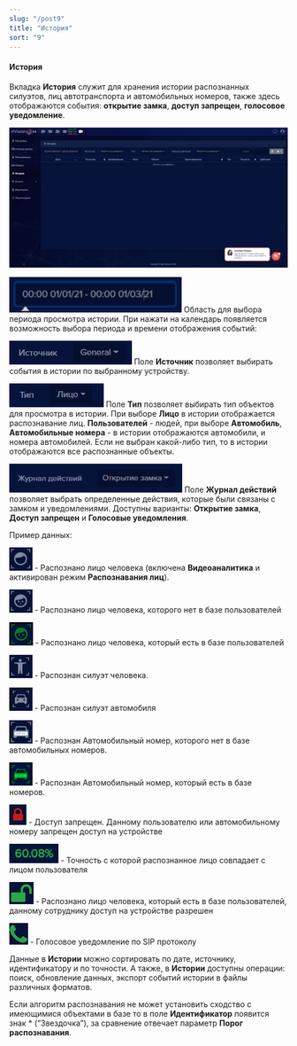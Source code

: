 ```yaml
---
slug: "/post9"
title: "История"
sort: "9"
---
```


#### История
Вкладка **История** служит для хранения истории распознанных силуэтов, лиц автотранспорта и автомобильных номеров, также здесь отображаются события: **открытие замка**, **доступ запрещен**, **голосовое уведомление**.

![](images/Screenshot_154.png)

![](images/Screenshot_120.png) Область для выбора периода просмотра истории. При нажати на календарь появляется возможность выбора периода и времени отображения событий:

![](images/Screenshot_119.png) Поле **Источник** позволяет выбирать события в истории по выбранному устройству.

![](images/Screenshot_121.png) Поле **Тип** позволяет выбирать тип объектов для просмотра в истории. При выборе **Лицо** в истории отображается распознавание лиц. **Пользователей** - людей, при выборе **Автомобиль**, **Автомобильные номера** - в истории отображаются автомобили, и номера автомобилей. Если не выбран какой-либо тип, то в истории отображаются все распознанные объекты.

![](images/Screenshot_123.png) Поле **Журнал действий** позволяет выбрать определенные действия, которые были связаны с замком и уведомлениями. Доступны варианты: **Открытие замка**, **Доступ запрещен** и **Голосовые уведомления**.

Пример данных:

![](images/Screenshot_127.png) - Распознано лицо человека (включена **Видеоаналитика** и активирован режим **Распознавания лиц**).

![](images/Screenshot_128.png) - Распознано лицо человека, которого нет в базе пользователей

![](images/Screenshot_125.png) - Распознано лицо человека, который есть в базе пользователей

![](images/Screenshot_131.png) - Распознан силуэт человека. 

![](images/Screenshot_130.png) - Распознан силуэт автомобиля

![](images/Screenshot_126.png) - Распознан Автомобильный номер, которого нет в базе автомобильных номеров.

![](images/Screenshot_129.png) - Распознан Автомобильный номер, который есть в базе номеров. 

![](images/Screenshot_133.png) - Доступ запрещен. Данному пользователю или автомобильному номеру запрещен доступ на устройстве

![](images/Screenshot_135.png) - Точность с которой распознанное лицо совпадает с лицом пользователя

![](images/Screenshot_132.png) - Распознано лицо человека, который есть в базе пользователей, данному сотруднику доступ на устройстве разрешен

![](images/Screenshot_134.png) - Голосовое уведомление по SIP протоколу

Данные в **Истории** можно сортировать по дате, источнику, идентификатору и по точности. А также, в **Истории** доступны операции: поиск, обновление данных, экспорт событий истории в файлы различных форматов.

Если алгоритм распознавания не может установить сходство с имеющимися объектами в базе то в поле **Идентификатор**  появится знак * (“Звездочка”), за сравнение отвечает параметр **Порог распознавания**.